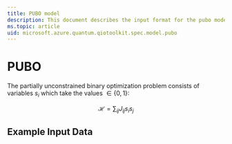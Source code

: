 ```yaml
---
title: PUBO model
description: This document describes the input format for the pubo model.
ms.topic: article
uid: microsoft.azure.quantum.qiotoolkit.spec.model.pubo
---
```


PUBO
====

The partially unconstrained binary optimization problem consists of
variables $`s_i`$ which take the values $`\in\{0,1\}`$:

```math
\mathcal{H} = \sum_{ij} J_{ij} s_is_j
```


Example Input Data
------------------















